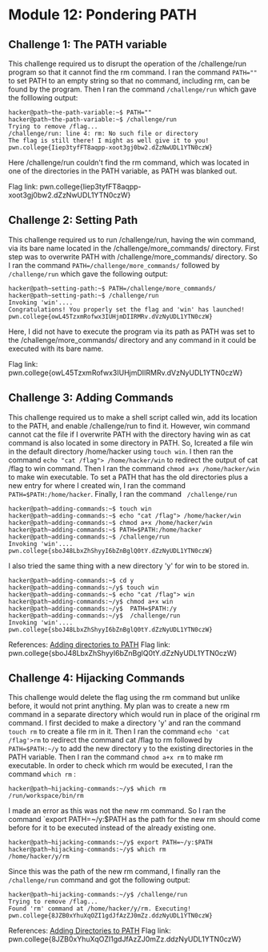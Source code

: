 # Module 12: Pondering PATH
## Challenge 1: The PATH variable
This challenge required us to disrupt the operation of the /challenge/run program so that it cannot find the rm command. I ran the command `PATH=""` to set PATH to an empty string so that no command, including rm, can be found by the program. Then I ran the command `/challenge/run` which gave the folllowing output:
```
hacker@path~the-path-variable:~$ PATH=""
hacker@path~the-path-variable:~$ /challenge/run
Trying to remove /flag...
/challenge/run: line 4: rm: No such file or directory
The flag is still there! I might as well give it to you!
pwn.college{Iiep3tyfFT8aqpp-xoot3gj0bw2.dZzNwUDL1YTN0czW}
```
Here /challenge/run couldn't find the rm command, which was located in one of the directories in the PATH variable, as PATH was blanked out.

Flag link: pwn.college{Iiep3tyfFT8aqpp-xoot3gj0bw2.dZzNwUDL1YTN0czW}
## Challenge 2: Setting Path
This challenge required us to run /challenge/run, having the win command, via its bare name located in the /challenge/more_commands/ directory. First step was to overwrite PATH with /challenge/more_commands/ directory. So I ran the command `PATH=/challenge/more_commands/` followed by `/challenge/run` which gave the following output:
```
hacker@path~setting-path:~$ PATH=/challenge/more_commands/
hacker@path~setting-path:~$ /challenge/run
Invoking 'win'....
Congratulations! You properly set the flag and 'win' has launched!
pwn.college{owL45TzxmRofwx3IUHjmDIIRMRv.dVzNyUDL1YTN0czW}
```
Here, I did not have to execute the program via its path as PATH was set to the /challenge/more_commands/ directory and any command in it could be executed with its bare name.

Flag link: pwn.college{owL45TzxmRofwx3IUHjmDIIRMRv.dVzNyUDL1YTN0czW}
## Challenge 3: Adding Commands
This challenge required us to make a shell script called win, add its location to the PATH, and enable /challenge/run to find it. However, win command cannot cat the file if I overwrite PATH with the directory having win as cat command is also located in some directory in PATH. So, Icreated a file win in the default directory /home/hacker using `touch win`. I then ran the command `echo "cat /flag"> /home/hacker/win` to redirect the output of cat /flag to win command. Then I ran the command `chmod a+x /home/hacker/win` to make win executable. To set a PATH that has the old directories plus a new entry for where I created win, I ran the command ` PATH=$PATH:/home/hacker`. Finally, I ran the command ` /challenge/run` 
```
hacker@path~adding-commands:~$ touch win
hacker@path~adding-commands:~$ echo "cat /flag"> /home/hacker/win
hacker@path~adding-commands:~$ chmod a+x /home/hacker/win
hacker@path~adding-commands:~$ PATH=$PATH:/home/hacker
hacker@path~adding-commands:~$ /challenge/run
Invoking 'win'....
pwn.college{sboJ48LbxZhShyyI6bZnBglQ0tY.dZzNyUDL1YTN0czW}
```

I also tried the same thing with a new directory 'y' for win to be stored in.
```
hacker@path~adding-commands:~$ cd y
hacker@path~adding-commands:~/y$ touch win
hacker@path~adding-commands:~$ echo "cat /flag"> win
hacker@path~adding-commands:~/y$ chmod a+x win
hacker@path~adding-commands:~/y$  PATH=$PATH:/y
hacker@path~adding-commands:~/y$  /challenge/run
Invoking 'win'....
pwn.college{sboJ48LbxZhShyyI6bZnBglQ0tY.dZzNyUDL1YTN0czW}
```

References: [Adding directories to PATH](https://unix.stackexchange.com/questions/462065/how-to-add-more-directiories-in-path)
Flag link: pwn.college{sboJ48LbxZhShyyI6bZnBglQ0tY.dZzNyUDL1YTN0czW}
## Challenge 4: Hijacking Commands
This challenge would delete the flag using the rm command but unlike before, it would not print anything. My plan was to create a new rm command in a separate directory which would run in place of the original rm command. I first decided to make a directory 'y' and ran the command `touch rm` to create a file rm in it. Then I ran the command `echo 'cat /flag'>rm` to redirect the command cat /flag to rm followed by ` PATH=$PATH:~/y` to add the new directory y to the existing directories in the PATH variable. Then I ran the command `chmod a+x rm` to make rm executable. In order to check which rm would be executed, I ran the command `which rm` : 
```
hacker@path~hijacking-commands:~/y$ which rm
/run/workspace/bin/rm
```
I made an error as this was not the new rm command. So I ran the command `export PATH=~/y:$PATH as the path for the new rm should come before for it to be executed instead of the already existing one. 
```
hacker@path~hijacking-commands:~/y$ export PATH=~/y:$PATH
hacker@path~hijacking-commands:~/y$ which rm
/home/hacker/y/rm
```
Since this was the path of the new rm command, I finally ran the `/challenge/run` command and got the following output:
```
hacker@path~hijacking-commands:~/y$ /challenge/run
Trying to remove /flag...
Found 'rm' command at /home/hacker/y/rm. Executing!
pwn.college{8JZB0xYhuXqOZI1gdJfAzZJ0mZz.ddzNyUDL1YTN0czW}
```

References: [Adding Directories to PATH](https://phoenixnap.com/kb/linux-add-to-path)
Flag link: pwn.college{8JZB0xYhuXqOZI1gdJfAzZJ0mZz.ddzNyUDL1YTN0czW}
